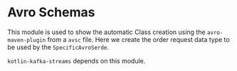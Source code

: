 # Avro Schemas

This module is used to show the automatic Class creation using the `avro-maven-plugin` from a `avsc` file. Here we
create the order request data type to be used by the `SpecificAvroSerde`.

`kotlin-kafka-streams` depends on this module.